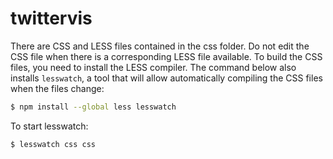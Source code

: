 twittervis
==========

There are CSS and LESS files contained in the css folder. Do not edit the CSS file when there is 
a corresponding LESS file available. To build the CSS files, you need to install the 
LESS compiler. The command below also installs `lesswatch`, a tool that will
allow automatically compiling the CSS files when the files change:

```bash
$ npm install --global less lesswatch
```

To start lesswatch:

```bash
$ lesswatch css css
```
